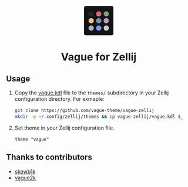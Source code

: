 <div align="center">
  <img height="80" alt="icon" src="https://github.com/vague-theme/vague/blob/main/assets/icon.png?raw=true" />
  <h1>Vague for Zellij</h1>
</div>

## Usage

1. Copy the [vague.kdl](vague.kdl) file to the `themes/` subdirectory in your Zellij configuration directory.
   For exmaple:
   ```sh
   git clone https://github.com/vague-theme/vague-zellij
   mkdir -p ~/.config/zellij/themes && cp vague-zellij/vague.kdl $_
   ```

2. Set theme in your Zellij configuration file.
   ```kdl
   theme "vague"
   ```

## Thanks to contributors

- [skewb1k](https://github.com/skewb1k)
- [vague2k](https://github.com/vague2k)
